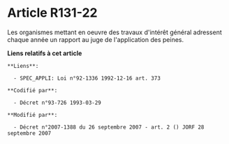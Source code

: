 # Article R131-22

Les organismes mettant en oeuvre des travaux d'intérêt général adressent chaque année un rapport au juge de l'application des
peines.

**Liens relatifs à cet article**

	**Liens**:

	  - SPEC_APPLI: Loi n°92-1336 1992-12-16 art. 373

	**Codifié par**:

	  - Décret n°93-726 1993-03-29

	**Modifié par**:

	  - Décret n°2007-1388 du 26 septembre 2007 - art. 2 () JORF 28 septembre 2007
